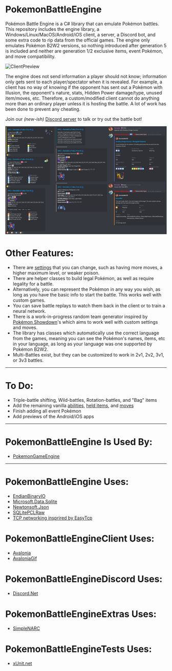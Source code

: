 # PokemonBattleEngine

Pokémon Battle Engine is a C# library that can emulate Pokémon battles.
This repository includes the engine library, a Windows/Linux/MacOS/Android/iOS client, a server, a Discord bot, and some extra code to rip data from the official games.
The engine only emulates Pokémon B2W2 versions, so nothing introduced after generation 5 is included and neither are generation 1/2 exclusive items, event Pokémon, and move compatibility.

![ClientPreview](Client%20Preview.gif)

The engine does not send information a player should not know; information only gets sent to each player/spectator when it is revealed.
For example, a client has no way of knowing if the opponent has sent out a Pokémon with Illusion, the opponent's nature, stats, Hidden Power damage/type, unused item/moves, etc.
Therefore, a custom/modified client cannot do anything more than an ordinary player unless it is hosting the battle. A lot of work has been done to prevent any cheating.

Join our _(new-ish)_ [Discord server](https://discord.gg/Z4Mn9qX) to talk or try out the battle bot!

![DiscordPreview](Discord%20Preview.png)

# Other Features:
* There are [settings](PokemonBattleEngine/Data/Settings.cs) that you can change, such as having more moves, a higher maximum level, or weaker poison.
* There are helper classes to build legal Pokémon, as well as require legality for a battle.
* Alternatively, you can represent the Pokémon in any way you wish, as long as you have the basic info to start the battle. This works well with custom games.
* You can save battle replays to watch them back in the client or to train a neural network.
* There is a work-in-progress random team generator inspired by [Pokémon Showdown](https://github.com/smogon/pokemon-showdown)'s which aims to work well with custom settings and moves.
* The library has classes which automatically use the correct language from the games, meaning you can see the Pokémon's names, items, etc in your language, as long as your language was one supported by Pokémon B2W2.
* Multi-Battles exist, but they can be customized to work in 2v1, 2v2, 3v1, or 3v3 battles.

----
# To Do:
* Triple-battle shifting, Wild-battles, Rotation-battles, and "Bag" items
* Add the remaining vanilla [abilities](To%20Do%20Abilities.txt), [held items](To%20Do%20Items.txt), and [moves](To%20Do%20Moves.txt)
* Finish adding all event Pokémon
* Add previews of the Android/iOS apps

----
# PokemonBattleEngine Is Used By:
* [PokemonGameEngine](https://github.com/Kermalis/PokemonGameEngine)

----
# PokemonBattleEngine Uses:
* [EndianBinaryIO](https://github.com/Kermalis/EndianBinaryIO)
* [Microsoft.Data.Sqlite](https://docs.microsoft.com/en-us/ef/core)
* [Newtonsoft.Json](https://github.com/JamesNK/Newtonsoft.Json)
* [SQLitePCLRaw](https://github.com/ericsink/SQLitePCL.raw)
* [TCP networking insprired by EasyTcp](https://github.com/Job79/EasyTcp)

# PokemonBattleEngineClient Uses:
* [Avalonia](https://github.com/AvaloniaUI/Avalonia)
* [AvaloniaGif](https://github.com/jmacato/AvaloniaGif)

# PokemonBattleEngineDiscord Uses:
* [Discord.Net](https://github.com/RogueException/Discord.Net)

# PokemonBattleEngineExtras Uses:
* [SimpleNARC](https://github.com/Kermalis/SimpleNARC)

# PokemonBattleEngineTests Uses:
* [xUnit.net](https://github.com/xunit/xunit)